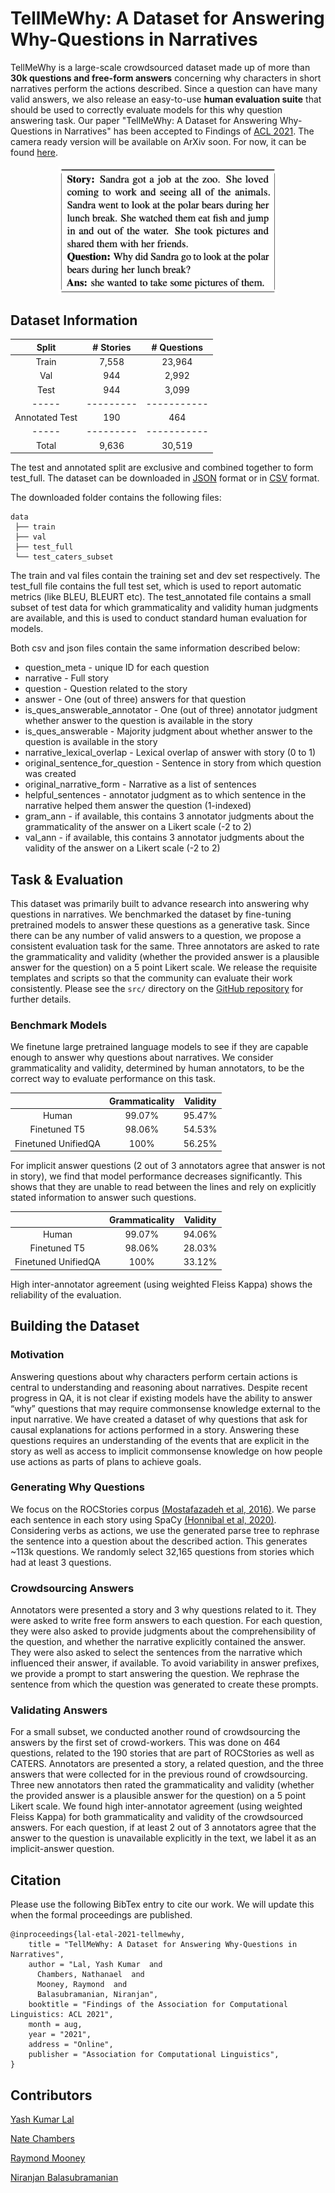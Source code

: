# TellMeWhy: A Dataset for Answering Why-Questions in Narratives

TellMeWhy is a large-scale crowdsourced dataset made up of more than **30k questions and free-form answers** concerning why characters in short narratives perform the actions described.
Since a question can have many valid answers, we also release an easy-to-use **human evaluation suite** that should be used to correctly evaluate models for this why question answering task.
Our paper "TellMeWhy: A Dataset for Answering Why-Questions in Narratives" has been accepted to Findings of [ACL 2021](https://2021.aclweb.org).
The camera ready version will be available on ArXiv soon.
For now, it can be found [here](TellMeWhy.pdf).

<p align="center">
  <img align="middle" src="images/dataset_example.png" alt="dataset example" width="350"/>
</p>

## Dataset Information

| Split | # Stories | # Questions |
|  :--: |  :---:    |   :---:     |
| Train | 7,558     | 23,964      |
| Val   | 944       | 2,992       |
| Test  | 944       | 3,099       |
| ----- | --------- | ----------- |
| Annotated Test | 190 | 464      |
| ----- | --------- | ----------- |
| Total | 9,636     | 30,519      |

The test and annotated split are exclusive and combined together to form test_full.
The dataset can be downloaded in [JSON](https://drive.google.com/file/d/13eZfq0PuvQug7A25OnyRbfjf9eYuGW5s/view?usp=sharing) format or in [CSV](https://drive.google.com/file/d/1FHKVMmbfh25M64mXVRD8Tb6gYCliKWi2/view?usp=sharing) format.

The downloaded folder contains the following files:
```
data
 ├── train
 ├── val
 ├── test_full
 └── test_caters_subset
```

The train and val files contain the training set and dev set respectively. 
The test_full file contains the full test set, which is used to report automatic metrics (like BLEU, BLEURT etc). 
The test_annotated file contains a small subset of test data for which grammaticality and validity human judgments are available, and this is used to conduct standard human evaluation for models.

Both csv and json files contain the same information described below:
 - question_meta - unique ID for each question
 - narrative - Full story
 - question - Question related to the story
 - answer - One (out of three) answers for that question
 - is_ques_answerable_annotator - One (out of three) annotator judgment whether answer to the question is available in the story
 - is_ques_answerable - Majority judgment about whether answer to the question is available in the story
 - narrative_lexical_overlap - Lexical overlap of answer with story (0 to 1)
 - original_sentence_for_question - Sentence in story from which question was created
 - original_narrative_form - Narrative as a list of sentences
 - helpful_sentences - annotator judgment as to which sentence in the narrative helped them answer the question (1-indexed)
 - gram_ann - if available, this contains 3 annotator judgments about the grammaticality of the answer on a Likert scale (-2 to 2)
 - val_ann - if available, this contains 3 annotator judgments about the validity of the answer on a Likert scale (-2 to 2)

## Task & Evaluation

This dataset was primarily built to advance research into answering why questions in narratives.
We benchmarked the dataset by fine-tuning pretrained models to answer these questions as a generative task.
Since there can be any number of valid answers to a question, we propose a consistent evaluation task for the same.
Three annotators are asked to rate the grammaticality and validity (whether the provided answer is a plausible answer for the question) on a 5 point Likert scale.
We release the requisite templates and scripts so that the community can evaluate their work consistently.
Please see the `src/` directory on the [GitHub repository](https://github.com/StonyBrookNLP/tellmewhy) for further details.

### Benchmark Models

We finetune large pretrained language models to see if they are capable enough to answer why questions about narratives.
We consider grammaticality and validity, determined by human annotators, to be the correct way to evaluate performance on this task.

|                     | Grammaticality | Validity |
|     :---:           |     :---:      |  :---:   |
| Human               |     99.07%     |  95.47%  |
| Finetuned T5        |     98.06%     |  54.53%  |
| Finetuned UnifiedQA |     100%       |  56.25%  |

For implicit answer questions (2 out of 3 annotators agree that answer is not in story), we find that model performance decreases significantly.
This shows that they are unable to read between the lines and rely on explicitly stated information to answer such questions.

|                     | Grammaticality | Validity |
|     :---:           |     :---:      |  :---:   |
| Human               |     99.07%     |  94.06%  |
| Finetuned T5        |     98.06%     |  28.03%  |
| Finetuned UnifiedQA |     100%       |  33.12%  |

High inter-annotator agreement (using weighted Fleiss Kappa) shows the reliability of the evaluation.

## Building the Dataset

### Motivation

Answering questions about why characters perform certain actions is central to understanding and reasoning about narratives. 
Despite recent progress in QA, it is not clear if existing models have the ability to answer “why” questions that may require commonsense knowledge external to the input narrative.
We have created a dataset of why questions that ask for causal explanations for actions performed in a story.
Answering these questions requires an understanding of the events that are explicit in the story as well as access to implicit commonsense knowledge on how people use actions as parts of plans to achieve goals.

### Generating Why Questions

We focus on the ROCStories corpus [(Mostafazadeh et al, 2016)](https://www.aclweb.org/anthology/N16-1098/).
We parse each sentence in each story using SpaCy [(Honnibal et al, 2020)](https://github.com/explosion/spaCy).
Considering verbs as actions, we use the generated parse tree to rephrase the sentence into a question about the described action.
This generates ~113k questions.
We randomly select 32,165 questions from stories which had at least 3 questions.

### Crowdsourcing Answers

Annotators were presented a story and 3 why questions related to it.
They were asked to write free form answers to each question.
For each question, they were also asked to provide judgments about the comprehensibility of the question, and whether the narrative explicitly contained the answer. 
They were also asked to select the sentences from the narrative which influenced their answer, if available.
To avoid variability in answer prefixes, we provide a prompt to start answering the question. 
We rephrase the sentence from which the question was generated to create these prompts.

### Validating Answers

For a small subset, we conducted another round of crowdsourcing the answers by the first set of crowd-workers.
This was done on 464 questions, related to the 190 stories that are part of ROCStories as well as CATERS.
Annotators are presented a story, a related question, and the three answers that were collected for in the previous round of crowdsourcing.
Three new annotators then rated the grammaticality and validity (whether the provided answer is a plausible answer for the question) on a 5 point Likert scale.
We found high inter-annotator agreement (using weighted Fleiss Kappa) for both grammaticality and validity of the crowdsourced answers.
For each question, if at least 2 out of 3 annotators agree that the answer to the question is unavailable explicitly in the text, we label it as an implicit-answer question.

## Citation

Please use the following BibTex entry to cite our work.
We will update this when the formal proceedings are published.

```
@inproceedings{lal-etal-2021-tellmewhy,
    title = "TellMeWhy: A Dataset for Answering Why-Questions in Narratives",
    author = "Lal, Yash Kumar  and
      Chambers, Nathanael  and
      Mooney, Raymond  and
      Balasubramanian, Niranjan",
    booktitle = "Findings of the Association for Computational Linguistics: ACL 2021",
    month = aug,
    year = "2021",
    address = "Online",
    publisher = "Association for Computational Linguistics",
}
```

## Contributors

[Yash Kumar Lal](https://www3.cs.stonybrook.edu/~ylal/)

[Nate Chambers](https://www.usna.edu/Users/cs/nchamber/)

[Raymond Mooney](https://www.cs.utexas.edu/~mooney/)

[Niranjan Balasubramanian](https://www3.cs.stonybrook.edu/~niranjan/)